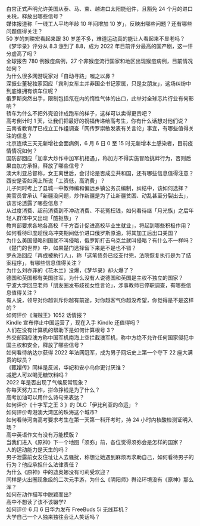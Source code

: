 白宫正式声明允许美国从泰、马、柬、越进口太阳能组件，且豁免 24 个月的进口关税，释放出哪些信号？  
媒体报道称「一线工人平均年龄 10 年间增加 10 岁」，反映出哪些问题？还有哪些问题值得关注？  
50 岁的刘畊宏看起来跟 30 岁差不多，难道运动真的能让人看起来不显老吗？  
《梦华录》评分从 8.3 涨到了 8.8，成为 2022 年目前评分最高的国产剧，这一评分虚高了吗？  
全球报告 780 例猴痘病例，27 个非猴痘流行国家和地区出现猴痘病例，目前情况如何？  
为什么很多网游玩家对「自动寻路」嗤之以鼻？  
深振业董秘独家回应「宾利女车主并非国企书记家属，只是女朋友」，这场纠纷中到底谁拥有该车位呢？  
俄罗斯突然出手，限制包括氖在内的惰性气体的出口，此举对全球芯片行业有何影响？  
轿车为什么不把外壳设计成跑车的样子，这样可以卖得更贵吧？  
高考倒计时 1 天，让我们把最好的祝福传递给高考生，你有什么话想对他们说？  
云南省教育厅已成立工作组调查「网传罗崇敏发表有关言论」事宜，有哪些值得关注的信息？  
北京连续三天无新增社会面病例，6 月 6 日 0 至 15 时无新增本土感染者，目前疫情情况如何？  
国防部回应「加拿大炒作中加军机相遇」，称加方不得实施冒险挑衅行为，否则后果由加方承担，释放了哪些信号？  
澳大利亚总督称，女王离世后，会讨论是否成立共和国，还有哪些信息值得注意？  
西安是否如网上所说「工资低，高消费」？  
儿子同时考上了县城一中教师编和偏远乡镇公务员编制，纠结中，该如何选择？  
美官员曾承认「新疆没问题，炒作新疆是为了让新疆贫困、动乱甚至分裂出去」，该言论透露了哪些信息？  
从过度消费、超前消费到不冲动消费、不花冤枉钱，如何看待继「月光族」之后年轻人群体中又出现「酷抠族」？  
教育部要求各地各高校「千方百计促进高校毕业生就业」，将起到哪些积极作用？  
如何看待印度趁俄乌冲突期间低价进口俄罗斯原油，将其加工后出口美国？  
为什么美国侵略别国就不叫侵略，俄罗斯打击乌克兰就叫侵略？有什么不一样吗？  
《楚门的世界》中，如果楚门选择留下来是不是也不错？  
罗永浩回应「再成被执行人」，称「这笔债务已经支付完，法院恢复执行是为了结案程序」，有哪些信息值得关注？  
为什么刘亦菲的《花木兰》没爆，《梦华录》却火爆了？  
德国和英国都有美国驻军，为什么没有人说德国和英国是主权不独立的国家？  
宁波大学回应老师「朋友圈发布歧视女性言论」，涉事教师已停职调查，有哪些信息值得关注？  
有人说，领导对你越训斥你越有前途，对你越客气你越没希望，你觉得是不是这样的？  
如何评价《海贼王》1052 话情报？  
Kindle 宣布停止中国运营了，现在入手 Kindle 还值得吗？  
人们在没有计算机的帮助下是如何计算根号 3？  
外交部回应澳方称中国军机南海上空拦截澳军机，称中方绝不允许任何国家侵犯中国主权和安全，释放了哪些信号？  
如何看待纳达尔获得 2022 年法网冠军，成为男子网坛史上第一个夺下 22 座大满贯的球员？  
《甄嬛传》同样是反派，华妃和安小鸟你更讨厌谁？  
减肥人可以喝无糖饮料吗？  
2022 年是否出现了气候反常现象？  
你每天努力工作，拼命挣钱是为了什么？  
高考加油可以用什么诗句来表达？  
如何评价《十字军之王 3 》的 DLC「伊比利亚的命运」？  
如何评价粤港澳大湾区的珠海这个城市?  
如何看待河南高考要求考生在第一天第一科开考时，持 24 小时内核酸检测证明入场？  
高中英语作文有没有万能模版？  
当我们进入《原神》下一个地图「须弥」前，各位觉得须弥会是怎样的国家？  
人的运动能力是天生的吗？  
男子泄露前女友住址让人去骚扰，称想让她遇到麻烦再求助自己，如何看待男子的行为？他应承担什么法律责任？  
为什么《原神》中的迪奥娜没有可莉受欢迎？  
同样是火出圈现象级的二次元手游，为什么《阴阳师》舆论环境没有《原神》那么浑？  
如何在动作描写中脱颖而出?  
高中不想读了该不该辍学?  
如何评价 6 月 6 日华为发布 FreeBuds 5i 无线耳机？  
大学自己一个人独来独往会让人笑话吗？  
